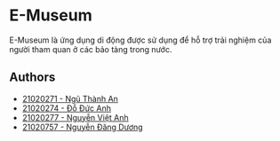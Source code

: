 
# E-Museum

E-Museum là ứng dụng di động được sử dụng để hỗ trợ trải nghiệm của người tham quan ở các bảo tàng trong nước.


## Authors

- [21020271 - Ngũ Thành An](https://github.com/antoo05-11)
- [21020274	- Đỗ Đức Anh](https://github.com/doducanh2411)
- [21020277 - Nguyễn Việt Anh](https://github.com/v-deedee)
- [21020757 - Nguyễn Đăng Dương](https://github.com/21020757)
